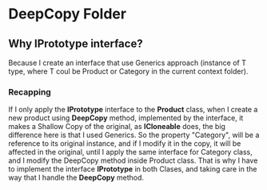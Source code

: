 ﻿# DeepCopy Folder

## Why IPrototype interface?
Because I create an interface that use Generics approach (instance of T type, where T coul be Product or Category in the current context folder).

### Recapping
If I only apply the **IPrototype** interface to the **Product** class, when I create a new product using __DeepCopy__ method, implemented by the interface, it makes a Shallow Copy of the original, as **ICloneable** does, the big difference here is that I used Generics.
So the property "Category", will be a reference to its original instance, and if I modify it in the copy, it will be affected in the original, until I apply the same interface for Category class, and I modify the DeepCopy method inside Product class.
That is why I have to implement the interface **IPrototype** in both Clases, and taking care in the way that I handle the __DeepCopy__ method.